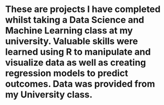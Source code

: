 # These are projects I have completed whilst taking a Data Science and Machine Learning class at my university. Valuable skills were learned using R to manipulate and visualize data as well as creating regression models to predict outcomes. Data was provided from my University class.
